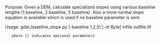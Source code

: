 
Purpose:  Given a DEM, calculate specialized slopes using various baseline
           lengths (1 baseline, 2 baseline, 5 baseline). Also a more normal
           slope equation is available which is used if no baseline parameter is sent.

Usage: gdal_baseline_slope.py [-baseline 1,2,5] [-ot Byte] infile outfile.tif
       
       where [] indicates optional parameters
